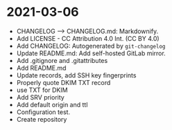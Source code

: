 2021-03-06
==========

  * CHANGELOG ⟶ CHANGELOG.md: Markdownify.
  * Add LICENSE - CC Attribution 4.0 Int. (CC BY 4.0)
  * Add CHANGELOG: Autogenerated by `git-changelog`
  * Update README.md: Add self-hosted GitLab mirror.
  * Add .gitignore and .gitattributes
  * Add README.md
  * Update records, add SSH key fingerprints
  * Properly quote DKIM TXT record
  * use TXT for DKIM
  * Add SRV priority
  * Add default origin and ttl
  * Configuration test.
  * Create repository
